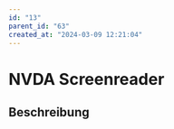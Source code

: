 ```yaml
---
id: "13"
parent_id: "63"
created_at: "2024-03-09 12:21:04"
---
```


# NVDA Screenreader

## Beschreibung

